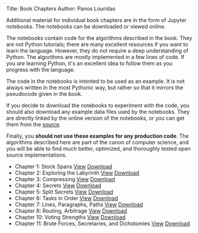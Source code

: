 Title: Book Chapters
Author: Panos Louridas

Additional material for individual book chapters are in the form of
Jupyter notebooks. The notebooks can be downloaded or viewed online.

The notebooks contain code for the algorithms described in the book.
They are not Python tutorials; there are many excellent resources if
you want to learn the language. However, they do not require a deep
understanding of Python. The algorithms are mostly implemented in a
few lines of code. If you *are* learning Python, it's an excellent
idea to follow them as you progress with the language.

The code in the notebooks is intented to be used as an example. It is
not always written in the most Pythonic way, but rather so that it
mirrors the pseudocode given in the book.

If you decide to download the notebooks to experiment with the code,
you should also download any example data files used by the notebooks.
They are directly linked by the online version of the notebooks, or
you can get them from the
[source](https://github.com/louridas/rwa/tree/gh-pages/notebooks).

Finally, you **should not use these examples for any production
code**. The algorithms described here are part of the canon of
computer science, and you will be able to find much better, optimized,
and thoroughly tested open source implementations.

* Chapter 1: Stock Spans
 [View](http://nbviewer.jupyter.org/urls/louridas.github.io/rwa/notebooks/chapter_01.ipynb)
 [Download]({filename}/notebooks/chapter_01.ipynb)
* Chapter 2: Exploring the Labyrinth
 [View](http://nbviewer.jupyter.org/urls/louridas.github.io/rwa/notebooks/chapter_02.ipynb)
 [Download]({filename}/notebooks/chapter_02.ipynb)
* Chapter 3: Compressing
 [View](http://nbviewer.jupyter.org/urls/louridas.github.io/rwa/notebooks/chapter_03.ipynb)
 [Download]({filename}/notebooks/chapter_03.ipynb)
* Chapter 4: Secrets
 [View](http://nbviewer.jupyter.org/urls/louridas.github.io/rwa/notebooks/chapter_04.ipynb)
 [Download]({filename}/notebooks/chapter_04.ipynb)
* Chapter 5: Split Secrets
 [View](http://nbviewer.jupyter.org/urls/louridas.github.io/rwa/notebooks/chapter_05.ipynb)
 [Download]({filename}/notebooks/chapter_05.ipynb)
* Chapter 6: Tasks in Order
 [View](http://nbviewer.jupyter.org/urls/louridas.github.io/rwa/notebooks/chapter_06.ipynb)
 [Download]({filename}/notebooks/chapter_06.ipynb)
* Chapter 7: Lines, Paragraphs, Paths
 [View](http://nbviewer.jupyter.org/urls/louridas.github.io/rwa/notebooks/chapter_07.ipynb)
 [Download]({filename}/notebooks/chapter_07.ipynb)
* Chapter 8: Routing, Arbitrage
 [View](http://nbviewer.jupyter.org/urls/louridas.github.io/rwa/notebooks/chapter_08.ipynb)
 [Download]({filename}/notebooks/chapter_08.ipynb)
* Chapter 10: Voting Strengths
 [View](http://nbviewer.jupyter.org/urls/louridas.github.io/rwa/notebooks/chapter_10.ipynb)
 [Download]({filename}/notebooks/chapter_10.ipynb)
* Chapter 11: Brute Forces, Secretaries, and Dichotomies
 [View](http://nbviewer.jupyter.org/urls/louridas.github.io/rwa/notebooks/chapter_11.ipynb)
 [Download]({filename}/notebooks/chapter_11.ipynb)
